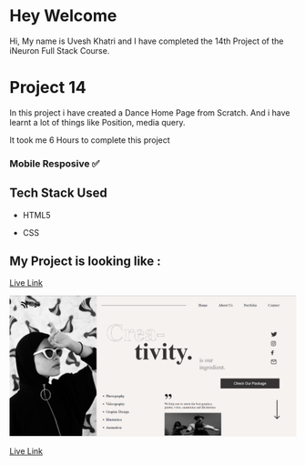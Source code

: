 # Hey Welcome

Hi, My name is Uvesh Khatri and I have completed the 14th Project of the iNeuron Full Stack Course.

# Project 14

In this project i have created a Dance Home Page from Scratch. And i have learnt a lot of things like Position, media query.

It took me 6 Hours to complete this project

### Mobile Resposive ✅

## Tech Stack Used 
- HTML5

- CSS

## My Project is looking like :
[Live Link](https://uveshkhatri-dance-home-page.netlify.app/)

![Project14-Result](live-project-14.png)

[Live Link](https://uveshkhatri-dance-home-page.netlify.app/)